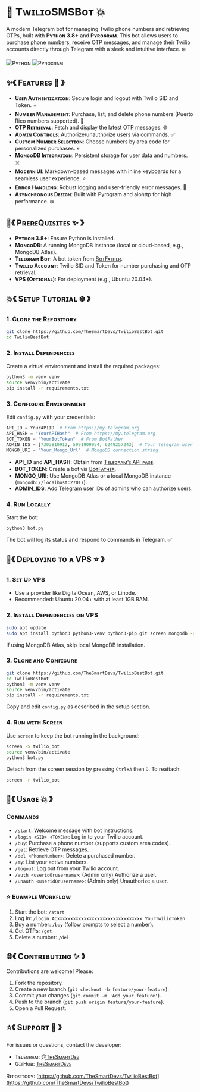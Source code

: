 # 🌟 TᴡɪʟɪᴏSMSBᴏᴛ 💥

A modern Telegram bot for managing Twilio phone numbers and retrieving OTPs, built with **Pʏᴛʜᴏɴ 3.8+** and **Pʏʀᴏɢʀᴀᴍ**. This bot allows users to purchase phone numbers, receive OTP messages, and manage their Twilio accounts directly through Telegram with a sleek and intuitive interface. ❄️

![Pʏᴛʜᴏɴ](https://img.shields.io/badge/Python-3.8%2B-blue) ![Pʏʀᴏɢʀᴀᴍ](https://img.shields.io/badge/Pyrogram-2.0.106-orange)

## ✨《 Fᴇᴀᴛᴜʀᴇs 👀 》

- **Uꜱᴇʀ Aᴜᴛʜᴇɴᴛɪᴄᴀᴛɪᴏɴ**: Secure login and logout with Twilio SID and Token. ⭐️  
- **Nᴜᴍʙᴇʀ Mᴀɴᴀɢᴇᴍᴇɴᴛ**: Purchase, list, and delete phone numbers (Puerto Rico numbers supported). 💫  
- **OTP Rᴇᴛʀɪᴇᴠᴀʟ**: Fetch and display the latest OTP messages. 🌐  
- **Aᴅᴍɪɴ Cᴏɴᴛʀᴏʟꜱ**: Authorize/unauthorize users via commands. ✅  
- **Cᴜꜱᴛᴏᴍ Nᴜᴍʙᴇʀ Sᴇʟᴇᴄᴛɪᴏɴ**: Choose numbers by area code for personalized purchases. 💀  
- **MᴏɴɢᴏDB Iɴᴛᴇɢʀᴀᴛɪᴏɴ**: Persistent storage for user data and numbers. ☠️  
- **Mᴏᴅᴇʀɴ UI**: Markdown-based messages with inline keyboards for a seamless user experience. ⭐️  
- **Eʀʀᴏʀ Hᴀɴᴅʟɪɴɢ**: Robust logging and user-friendly error messages. 💫  
- **Aꜱʏɴᴄʜʀᴏɴᴏᴜꜱ Dᴇꜱɪɢɴ**: Built with Pyrogram and aiohttp for high performance. ❄️  

## 🌟《 PʀᴇʀᴇQᴜɪꜱɪᴛᴇꜱ ✨ 》

- **Pʏᴛʜᴏɴ 3.8+**: Ensure Python is installed.  
- **MᴏɴɢᴏDB**: A running MongoDB instance (local or cloud-based, e.g., MongoDB Atlas).  
- **Tᴇʟᴇɢʀᴀᴍ Bᴏᴛ**: A bot token from [BᴏᴛFᴀᴛʜᴇʀ](https://t.me/BotFather).  
- **Tᴡɪʟɪᴏ Aᴄᴄᴏᴜɴᴛ**: Twilio SID and Token for number purchasing and OTP retrieval.  
- **VPS (Oᴘᴛɪᴏɴᴀʟ)**: For deployment (e.g., Ubuntu 20.04+).  

## 💥《 Sᴇᴛᴜᴘ Tᴜᴛᴏʀɪᴀʟ ❄️ 》

### 1. Cʟᴏɴᴇ ᴛʜᴇ Rᴇᴘᴏꜱɪᴛᴏʀʏ

```bash
git clone https://github.com/TheSmartDevs/TwilioBestBot.git
cd TwilioBestBot
```

### 2. Iɴꜱᴛᴀʟʟ Dᴇᴘᴇɴᴅᴇɴᴄɪᴇꜱ

Create a virtual environment and install the required packages:

```bash
python3 -m venv venv
source venv/bin/activate
pip install -r requirements.txt
```

### 3. Cᴏɴꜰɪɢᴜʀᴇ Eɴᴠɪʀᴏɴᴍᴇɴᴛ

Edit `config.py` with your credentials:

```python
API_ID = YourAPIID  # From https://my.telegram.org
API_HASH = "YourAPIHash"  # From https://my.telegram.org
BOT_TOKEN = "YourBotToken"  # From BotFather
ADMIN_IDS = [7303810912, 5991909954, 6249257243]  # Your Telegram user IDs
MONGO_URI = "Your_Mongo_Url"  # MongoDB connection string
```

- **API_ID** and **API_HASH**: Obtain from [Tᴇʟᴇɢʀᴀᴍ'ꜱ API ᴘᴀɢᴇ](https://my.telegram.org).  
- **BOT_TOKEN**: Create a bot via [BᴏᴛFᴀᴛʜᴇʀ](https://t.me/BotFather).  
- **MONGO_URI**: Use MongoDB Atlas or a local MongoDB instance (`mongodb://localhost:27017`).  
- **ADMIN_IDS**: Add Telegram user IDs of admins who can authorize users.  

### 4. Rᴜɴ Lᴏᴄᴀʟʟʏ

Start the bot:

```bash
python3 bot.py
```

The bot will log its status and respond to commands in Telegram. ✅  

## 💫《 Dᴇᴘʟᴏʏɪɴɢ ᴛᴏ ᴀ VPS ⭐️ 》

### 1. Sᴇᴛ Uᴘ VPS

- Use a provider like DigitalOcean, AWS, or Linode.
- Recommended: Ubuntu 20.04+ with at least 1GB RAM.

### 2. Iɴꜱᴛᴀʟʟ Dᴇᴘᴇɴᴅᴇɴᴄɪᴇꜱ ᴏɴ VPS

```bash
sudo apt update
sudo apt install python3 python3-venv python3-pip git screen mongodb -y
```

If using MongoDB Atlas, skip local MongoDB installation.

### 3. Cʟᴏɴᴇ ᴀɴᴅ Cᴏɴꜰɪɢᴜʀᴇ

```bash
git clone https://github.com/TheSmartDevs/TwilioBestBot.git
cd TwilioBestBot
python3 -m venv venv
source venv/bin/activate
pip install -r requirements.txt
```

Copy and edit `config.py` as described in the setup section.

### 4. Rᴜɴ ᴡɪᴛʜ Sᴄʀᴇᴇɴ

Use `screen` to keep the bot running in the background:

```bash
screen -S twilio_bot
source venv/bin/activate
python3 bot.py
```

Detach from the screen session by pressing `Ctrl+A` then `D`. To reattach:

```bash
screen -r twilio_bot
```

## 🌟《 Uꜱᴀɢᴇ 💥 》

### Cᴏᴍᴍᴀɴᴅꜱ

- `/start`: Welcome message with bot instructions.  
- `/login <SID> <TOKEN>`: Log in to your Twilio account.  
- `/buy`: Purchase a phone number (supports custom area codes).  
- `/get`: Retrieve OTP messages.  
- `/del <PhoneNumber>`: Delete a purchased number.  
- `/my`: List your active numbers.  
- `/logout`: Log out from your Twilio account.  
- `/auth <useridOrusername>`: (Admin only) Authorize a user.  
- `/unauth <useridOrusername>`: (Admin only) Unauthorize a user.  

### ⭐️ Eᴜᴀᴍᴘʟᴇ Wᴏʀᴋꜰʟᴏᴡ

1. Start the bot: `/start`  
2. Log in: `/login ACxxxxxxxxxxxxxxxxxxxxxxxxxxxxxxxx YourTwilioToken`  
3. Buy a number: `/buy` (follow prompts to select a number).  
4. Get OTPs: `/get`  
5. Delete a number: `/del `  


## 🌐《 Cᴏɴᴛʀɪʙᴜᴛɪɴɢ ✨ 》

Contributions are welcome! Please:

1. Fork the repository.  
2. Create a new branch (`git checkout -b feature/your-feature`).  
3. Commit your changes (`git commit -m 'Add your feature'`).  
4. Push to the branch (`git push origin feature/your-feature`).  
5. Open a Pull Request.  

## ⭐️《 Sᴜᴘᴘᴏʀᴛ 🌟 》

For issues or questions, contact the developer:

- Tᴇʟᴇɢʀᴀᴍ: [@TʜᴇSᴍᴀʀᴛDᴇᴠ](https://t.me/TheSmartDev)  
- GɪᴛHᴜʙ: [TʜᴇSᴍᴀʀᴛDᴇᴠꜱ](https://github.com/TheSmartDevs)  

Rᴇᴘᴏꜱɪᴛᴏʀʏ: [https://github.com/TheSmartDevs/TwilioBestBot](https://github.com/TheSmartDevs/TwilioBestBot)